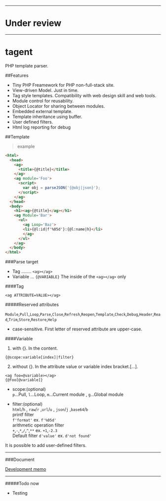 -------------
# **Under review**

-------------

# tagent

PHP template parser.  

##Features

* Tiny PHP Freamework for PHP non-full-stack site.
* View-driven Model. Just in time.
* Tag style templates. Compatibility with web design skill and web tools.
* Module control for reusability.
* Object Locator for sharing between modules.
* Embedded external template.  
* Template inheritance using buffer.
* User defined filters.  
* Html log reporting for debug  

##Template  

> example  

```html
<html>
  <head>
    <ag>
      <title>{@title}</title>
    </ag>
    <ag module='Foo'>
      <script>
        var obj = parseJSON('{@obj|json}');
      </script>
    </ag>
  </head>
  <body>
    <h1><ag>{@title}</ag></h1>
    <ag Module='Bar'>
      <ul>
        <ag Loop='Baz'>
        <li>{@l:id|f'%05d'}:{@l:name|h}</li>
        </ag>
      </ul>
    </ag>
  </body>
</html>
```

###Parse target

* Tag ........ `<ag></ag>`  
* Variable ... `{@VARIABLE}`  The inside of the `<ag></ag>` only  

####Tag

```text
<ag ATTRIBUTE=VALUE></ag>
```

#####Reserved attributes

`Module`,`Pull`,`Loop`,`Parse`,`Close`,`Refresh`,`Reopen`,`Template`,`Check`,`Debug`,`Header`,`Read`,`Trim`,`Store`,`Restore`,`Help`  
* case-sensitive.  First letter of reserved attribute are upper-case.  

####Variable

1. with {}. In the content.   

```text
{@scope:variable[index]|filter}
```

2. without {}. In the attribute value or variable index bracket.[...].  

```text
<ag foo=@variable></ag>
{@foo[@variable]}
```

* scope:(optional)  
`p`...Pull, `l`...Loop, `m`...Current module , `g`...Global module  

* filter:(optional)  
`html`/`h` , `raw`/`r` ,`url`/`u` , `json`/`j` ,`base64`/`b`  
printf filter  
`f'format'`  ex. `f'%05d'`  
arithmetic operation filter  
`+`,`-`,`*`,`/`,`^`,`**`    ex. `+1`,`-2.3`  
Default filter
`d'value'`  ex. `d'not found'`


It is possible to add user-defined filters.  

- - - - - - -
###Document

[Development memo](docs/Document.md)  

- - - - - - -

#####Todo now

* Testing  
